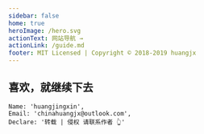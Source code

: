 ```yaml
---
sidebar: false
home: true
heroImage: /hero.svg
actionText: 网站导航 →
actionLink: /guide.md
footer: MIT Licensed | Copyright © 2018-2019 huangjx
---
```


## 喜欢，就继续下去

```js{2}
Name: 'huangjingxin',
Email: 'chinahuangjx@outlook.com',
Declare: '转载 | 侵权 请联系作者 👆'
```


